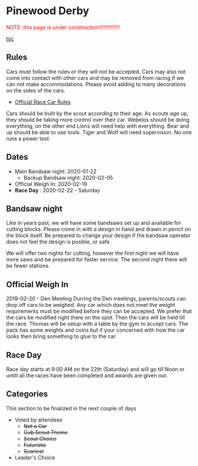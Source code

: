 <!-- Title: Pinewood Derby -->
# <i class="fas fa-car-side"></i> Pinewood Derby #

<span style="color:red">NOTE: <i class="fas fa-tools"></i> this page is under construction!!!!!!!!!!!!!! <i class="fas fa-tools"></i></span>

[toc](toc)

## <i class="fas fa-pencil-ruler"></i> Rules ##

Cars must follow the rules or they will not be accepted. Cars may also not come into contact with other cars and may be removed from racing if we can not make accommodations. Please avoid adding to many decorations on the sides of the cars.

* [Official Race Car Rules](rules.md)

Cars should be built by the scout according to their age. As scouts age up, they should be taking more control over their car. Webelos should be doing everything, on the other end Lions will need help with everything. Bear and up should be able to use tools. Tiger and Wolf will need supervision. No one runs a power tool.

## <i class="far fa-calendar-alt"></i> Dates ##

* <i class="fas fa-cut"></i> Main Bandsaw night: 2020-01-22
    * Backup Bandsaw night: 2020-02-05
* <i class="fas fa-weight"></i> Official Weigh In: 2020-02-19
* <i class="fas fa-car"></i> **Race Day** : 2020-02-22 - Saturday

## <i class="fas fa-cut"></i> Bandsaw night ##
Like in years past, we will have some bandsaws set up and available for cutting blocks. Please come in with a design in hand and drawn in pencil on the block itself. Be prepared to change your design if the bandsaw operator does not feel the design is posible, or safe.

We will offer two nights for cutting, however the first night we will have more saws and be prepared for faster service. The second night there will be fewer stations.

## <i class="fas fa-weight"></i> Official Weigh In ##
2019-02-20 - Den Meeting
Durring the Den meetings, parents/scouts can drop off cars to be weighed. Any car which does not meet the weight requirements must be modified before they can be accepted. We prefer that the cars be modified right there on the spot. Then the cars will be held till the race. Thomas will be setup with a table by the gym to accept cars. The pack has some weights and coins but if your concerned with how the car looks then bring something to glue to the car.

## <i class="fas fa-car"></i> Race Day ##

Race day starts at 9:00 AM on the 22th (Saturday) and will go till Noon or untill all the races have been completed and awards are given out.

## <i class="fas fa-trophy"></i> Categories ##
This section to be finalized in the next couple of days

* Voted by attendees
    * ~~Not a Car~~
    * ~~Cub Scout Theme~~
    * ~~Scout Choice~~
    * ~~Futuristic~~
    * ~~Scariest~~
* Leader's Choice